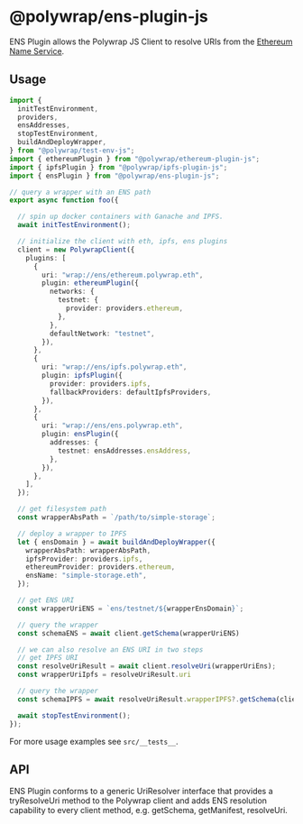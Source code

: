 # @polywrap/ens-plugin-js

ENS Plugin allows the Polywrap JS Client to resolve URIs from the [Ethereum Name Service](https://ens.domains/).

## Usage

``` typescript
import {
  initTestEnvironment,
  providers,
  ensAddresses,
  stopTestEnvironment,
  buildAndDeployWrapper,
} from "@polywrap/test-env-js";
import { ethereumPlugin } from "@polywrap/ethereum-plugin-js";
import { ipfsPlugin } from "@polywrap/ipfs-plugin-js";
import { ensPlugin } from "@polywrap/ens-plugin-js";

// query a wrapper with an ENS path
export async function foo({

  // spin up docker containers with Ganache and IPFS.
  await initTestEnvironment();

  // initialize the client with eth, ipfs, ens plugins
  client = new PolywrapClient({
    plugins: [
      {
        uri: "wrap://ens/ethereum.polywrap.eth",
        plugin: ethereumPlugin({
          networks: {
            testnet: {
              provider: providers.ethereum,
            },
          },
          defaultNetwork: "testnet",
        }),
      },
      {
        uri: "wrap://ens/ipfs.polywrap.eth",
        plugin: ipfsPlugin({
          provider: providers.ipfs,
          fallbackProviders: defaultIpfsProviders,
        }),
      },
      {
        uri: "wrap://ens/ens.polywrap.eth",
        plugin: ensPlugin({
          addresses: {
            testnet: ensAddresses.ensAddress,
          },
        }),
      },
    ],
  });

  // get filesystem path
  const wrapperAbsPath = `/path/to/simple-storage`;

  // deploy a wrapper to IPFS
  let { ensDomain } = await buildAndDeployWrapper({
    wrapperAbsPath: wrapperAbsPath,
    ipfsProvider: providers.ipfs,
    ethereumProvider: providers.ethereum,
    ensName: "simple-storage.eth",
  });

  // get ENS URI
  const wrapperUriENS = `ens/testnet/${wrapperEnsDomain}`;

  // query the wrapper
  const schemaENS = await client.getSchema(wrapperUriENS)

  // we can also resolve an ENS URI in two steps
  // get IPFS URI
  const resolveUriResult = await client.resolveUri(wrapperUriEns);
  const wrapperUriIpfs = resolveUriResult.uri

  // query the wrapper
  const schemaIPFS = await resolveUriResult.wrapperIPFS?.getSchema(client);

  await stopTestEnvironment();
});
```

For more usage examples see `src/__tests__`.

## API

ENS Plugin conforms to a generic UriResolver interface that provides a tryResolveUri method to the Polywrap client and adds ENS resolution capability to every client method, e.g. getSchema, getManifest, resolveUri.
